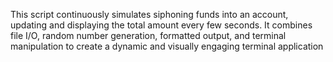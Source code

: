 This script continuously simulates siphoning funds into an account, updating and displaying the total amount every few seconds. It combines file I/O, random number generation, formatted output, and terminal manipulation to create a dynamic and visually engaging terminal application
